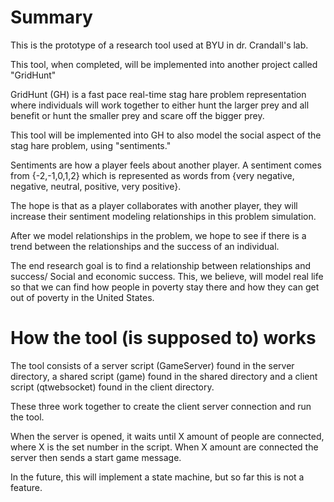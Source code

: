 # Summary

This is the prototype of a research tool used at BYU in dr. Crandall's lab.

This tool, when completed, will be implemented into another project called "GridHunt"

GridHunt (GH) is a fast pace real-time stag hare problem representation where
individuals will work together to either hunt the larger prey and all benefit
or hunt the smaller prey and scare off the bigger prey.

This tool will be implemented into GH to also model the social aspect of the stag hare problem,
using "sentiments."

Sentiments are how a player feels about another player.
A sentiment comes from {-2,-1,0,1,2} which is represented as words from 
{very negative, negative, neutral, positive, very positive}.

The hope is that as a player collaborates with another player, they will increase their sentiment
modeling relationships in this problem simulation.

After we model relationships in the problem, we hope to see if there is a trend
between the relationships and the success of an individual.

The end research goal is to find a relationship between relationships and success/
Social and economic success. This, we believe, will model real life
so that we can find how people in poverty stay there and how they can 
get out of poverty in the United States.

# How the tool (is supposed to) works

The tool consists of a server script (GameServer) found in the server directory, a shared script (game) found in the shared directory
and a client script (qtwebsocket) found in the client directory.

These three work together to create the client server connection and run the tool.

When the server is opened, it waits until X amount of people are connected, where X is the set number in the script.
When X amount are connected the server then sends a start game message.

In the future, this will implement a state machine, but so far this is not a feature.